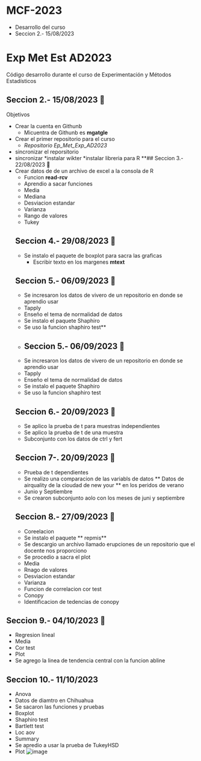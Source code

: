 # MCF-2023
* Desarrollo del curso
* Seccion 2.- 15/08/2023
# Exp Met Est AD2023
Código desarrollo durante el curso de Experimentación y Métodos Estadísticos
## Seccion 2.- 15/08/2023 📆
Objetivos 
* Crear la cuenta en Githunb
   * Micuentra de Githunb es **mgatgle**
* Crear el primer repositorio para el curso
   * _Repositorio Ep_Met_Exp_AD2023_
* sincronizar el reporsitorio 
* sincronizar
*instalar wikter
*instalar libreria para R
**## Seccion 3.- 22/08/2023 📆
* Crear datos de de un archivo de excel a la consola de R
   * Funcion **read-rcv**
   * Aprendio a sacar funciones
   * Media
   * Mediana
   * Desviacion estandar
   * Varianza
   * Rango de valores
   * Tukey
  ## Seccion 4.- 29/08/2023 📆
  * Se instalo el paquete de boxplot para sacra las graficas
    * Escribir texto en los margenes **mtext**
  ## Seccion 5.- 06/09/2023 📆
  * Se incresaron los datos de vivero de un repositorio en donde se aprendio usar
  * Tapply
  * Enseño el tema de normalidad de datos
  * Se instalo el paquete Shaphiro
  * Se uso la funcion shaphiro test**
  * ## Seccion 5.- 06/09/2023 📆
  * Se incresaron los datos de vivero de un repositorio en donde se aprendio usar
  * Tapply
  * Enseño el tema de normalidad de datos
  * Se instalo el paquete Shaphiro
  * Se uso la funcion shaphiro test
  ## Seccion 6.- 20/09/2023 📆
  * Se aplico la prueba de t para muestras independientes
  * Se aplico la prueba de t de una muestra
  * Subconjunto con los datos de ctrl y fert
  ## Seccion 7-. 20/09/2023 📆
  * Prueba de t dependientes
  * Se realizo una comparacion de las variabls de datos ** Datos de airquality de la cioudad de new your ** en los peridos de verano
  * Junio y Septiembre
  * Se crearon subconjunto aolo con los meses de juni y septiembre
  ## Seccion 8.- 27/09/2023 📆
  * Coreelacion
  * Se instalo el paquete ** repmis**
  * Se descargio un archivo llamado erupciones de un repositorio que el docente nos proporciono
  * Se procedio a sacra el plot
  * Media
  * Rnago de valores
  * Desviacion estandar
  * Varianza
  * Funcion de correlacion cor test
  * Conopy
  * Identificacion de tedencias de conopy
## Seccion 9.- 04/10/2023 📆
* Regresion lineal
* Media
* Cor test
* Plot
*  Se agrego la linea de tendencia central con la funcion abline
## Seccion 10.- 11/10/2023
* Anova
* Datos de diamtro en Chihuahua
* Se sacaron las funciones y pruebas
* Boxplot
* Shaphiro test
* Bartlett test
* Loc aov
* Summary
* Se apredio a usar la prueba de TukeyHSD
* Plot
![image](https://github.com/JHONAPE06/MCF-2023/assets/142333670/9edfc88a-bb79-4cbb-9270-ef34ca49d6f8)






 




